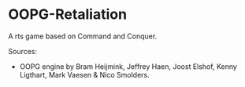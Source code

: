 # OOPG-Retaliation
A rts game based on Command and Conquer.

Sources:
- OOPG engine by Bram Heijmink, Jeffrey Haen, Joost Elshof, Kenny Ligthart, Mark Vaesen & Nico Smolders.
